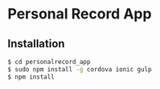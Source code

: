 Personal Record App
===================


## Installation

```bash
$ cd personalrecord_app
$ sudo npm install -g cordova ionic gulp
$ npm install
```

